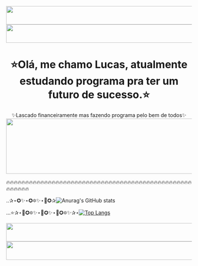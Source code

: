 <img src="https://user-images.githubusercontent.com/51089299/225749934-b770c068-9567-4f59-ab22-a40a9427fdc8.png" width="3500px" height="50px"/>
<img src="https://user-images.githubusercontent.com/51089299/225733188-ae363a6d-7701-4a47-89da-5704b678bdd1.png" width="3500px" height="50px"/>

#   <div align="center">⭐Olá, me chamo Lucas, atualmente estudando programa pra ter um futuro de sucesso.⭐</div>

<div align="center">
  <div align="center">✨Lascado financeiramente mas fazendo programa pelo bem de todos✨</div>
<img src="https://user-images.githubusercontent.com/51089299/225732004-f953b3c3-8eb2-4312-a622-e95a86539013.gif" width="600px" height="150" />
</div> 



🔥🔥🔥🔥🔥🔥🔥🔥🔥🔥🔥🔥🔥🔥🔥🔥🔥🔥🔥🔥🔥🔥🔥🔥🔥🔥🔥🔥🔥🔥🔥🔥🔥🔥🔥🔥🔥🔥🔥🔥🔥🔥🔥🔥🔥🔥🔥🔥🔥🔥🔥🔥🔥🔥🔥


..✰⋆✪✨⋆✪🔯✨⋆🌟✪✰![Anurag's GitHub stats](https://github-readme-stats.vercel.app/api?username=hoxbart&show_icons=true&theme=radical)


     
...⭐✰⋆🌟✪🔯✨⋆🌟✪✨⋆🌟✪🔯✨✰⋆[![Top Langs](https://github-readme-stats.vercel.app/api/top-langs/?username=hoxbart&layout=compact)](https://github.com/anuraghazra/github-readme-stats)







<img src="https://user-images.githubusercontent.com/51089299/225733188-ae363a6d-7701-4a47-89da-5704b678bdd1.png" width="3500px" height="50px"/>
<img src="https://user-images.githubusercontent.com/51089299/225749934-b770c068-9567-4f59-ab22-a40a9427fdc8.png" width="3500px" height="50px"/>
